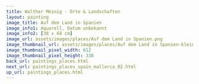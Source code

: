 ```yaml
---
title: Walther Meinig - Orte & Landschaften
layout: painting
image_title: Auf dem Land in Spanien
image_info1: Aquarell, Datum unbekannt
image_info2: [38 x 68 cm]
image_url: assets/images/places/Auf dem Land in Spanien.png
image_thumbnail_url: assets/images/places/Auf dem Land in Spanien-klein.png
image_thumbnail_pixel_width: 612
image_thumbnail_pixel_height: 338
back_url: paintings_places.html
next_url: paintings_places_spain_mallorca_02.html
up_url: paintings_places.html
---
```


